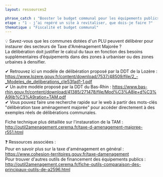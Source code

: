 ```yaml
---
layout: ressources2

phrase_catch : "Booster le budget communal pour les équipements publics avec la Taxe d'Aménagement Majorée"
etape : "1 - j’ai repéré un site à revitaliser, que dois-je faire ?"
thematique : "Fiscalité et budget communal"
---
```


💡 Savez-vous que les communes dotées d'un PLU peuvent délibérer pour instaurer des secteurs de Taxe d'Aménagement Majorée ?  
La délibération doit justifier le calcul du taux en fonction des besoins supplémentaires d’équipements dans des zones à urbaniser ou des zones urbaines à densifier.  

✔ Retrouvez ici un modèle de délibération proposé par la DDT de la Lozère : https://www.lozere.gouv.fr/content/download/7537/48509/file/2_-_Modeles_de_deliberations_cle53fad1-1.pdf  
✔ Un autre modèle proposé par la DDT du Bas-Rhin : https://www.bas-rhin.gouv.fr/content/download/41385/271478/file/Mod%C3%A8le+d%C3%A9lib%C3%A9ration+TAM.pdf  
✔ Vous pouvez faire une recherche rapide sur le web à partir des mots-clés "délibération taxe aménagement majorée" pour accéder directement à des exemples réels de délibérations communales.  
  
Fiche technique plus détaillée sur l'instauration de la TAM : http://outil2amenagement.cerema.fr/taxe-d-amenagement-majoree-r551.html  
  
❓ Ressources associées :  
Pour en savoir plus sur la taxe d'aménagement en général : https://www.cohesion-territoires.gouv.fr/taxe-damenagement  
Pour trouver d'autres outils de financement des équipements publics : http://outil2amenagement.cerema.fr/fiche-outils-comparaison-des-principaux-outils-de-a2596.html  

